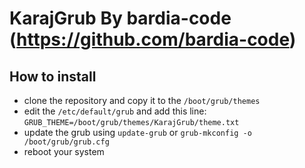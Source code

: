# KarajGrub By bardia-code (https://github.com/bardia-code) 

## How to install
- clone the repository and copy it to the `/boot/grub/themes`
- edit the `/etc/default/grub` and add this line: `GRUB_THEME=/boot/grub/themes/KarajGrub/theme.txt`
- update the grub using `update-grub` or `grub-mkconfig -o /boot/grub/grub.cfg`
- reboot your system
